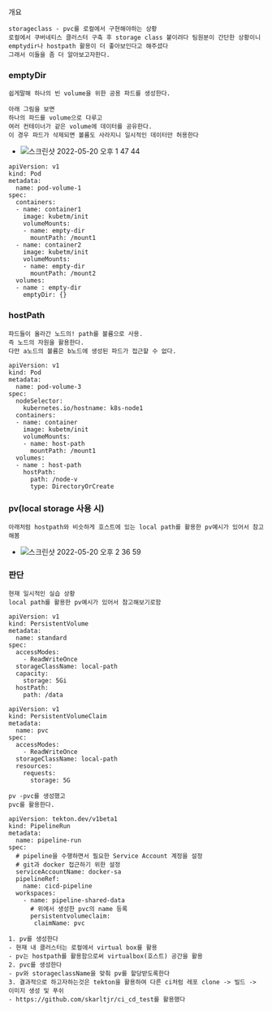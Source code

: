 개요 
```
storageclass - pvc를 로컬에서 구현해야하는 상황
로컬에서 쿠버네티스 클러스터 구축 후 storage class 붙이려다 팀원분이 간단한 상황이니 emptydir나 hostpath 활용이 더 좋아보인다고 해주셨다
그래서 이들을 좀 더 알아보고자한다.
```

### emptyDir
```
쉽게말해 하나의 빈 volume을 위한 공용 파드를 생성한다.

아래 그림을 보면 
하나의 파드를 volume으로 다루고
여러 컨테이너가 같은 volume에 데이터를 공유한다.
이 경우 파드가 삭제되면 볼륨도 사라지니 일시적인 데이터만 허용한다
```
- ![스크린샷 2022-05-20 오후 1 47 44](https://user-images.githubusercontent.com/62214428/169452558-95b27f01-b7de-4121-a7e1-5a336d07e936.png)
```
apiVersion: v1
kind: Pod
metadata:
  name: pod-volume-1
spec:
  containers:
  - name: container1
    image: kubetm/init
    volumeMounts:
    - name: empty-dir
      mountPath: /mount1
  - name: container2
    image: kubetm/init
    volumeMounts:
    - name: empty-dir
      mountPath: /mount2
  volumes:
  - name : empty-dir
    emptyDir: {}
```

### hostPath
```
파드들이 올라간 노드의! path를 볼륨으로 사용. 
즉 노드의 자원을 활용한다.
다만 a노드의 볼륨은 b노드에 생성된 파드가 접근할 수 없다.
```
```
apiVersion: v1
kind: Pod
metadata:
  name: pod-volume-3
spec:
  nodeSelector:
    kubernetes.io/hostname: k8s-node1
  containers:
  - name: container
    image: kubetm/init
    volumeMounts:
    - name: host-path
      mountPath: /mount1
  volumes:
  - name : host-path
    hostPath:
      path: /node-v
      type: DirectoryOrCreate
```
### pv(local storage 사용 시)
```
아래처럼 hostpath와 비슷하게 호스트에 있는 local path를 활용한 pv예시가 있어서 참고해봄
```
- ![스크린샷 2022-05-20 오후 2 36 59](https://user-images.githubusercontent.com/62214428/169457976-f4e205fc-513a-46b6-93d5-14e98da9a667.png)

### 판단
```
현재 일시적인 실습 상황
local path를 활용한 pv예시가 있어서 참고해보기로함
```
```
apiVersion: v1
kind: PersistentVolume
metadata:
  name: standard
spec:
  accessModes:
    - ReadWriteOnce
  storageClassName: local-path
  capacity:
    storage: 5Gi
  hostPath:
    path: /data
```
```
apiVersion: v1
kind: PersistentVolumeClaim
metadata:
  name: pvc
spec:
  accessModes:
    - ReadWriteOnce
  storageClassName: local-path
  resources:
    requests:
      storage: 5G
```
```
pv -pvc를 생성했고
pvc를 활용한다.

apiVersion: tekton.dev/v1beta1
kind: PipelineRun
metadata:
  name: pipeline-run
spec:
  # pipeline을 수행하면서 필요한 Service Account 계정을 설정
  # git과 docker 접근하기 위한 설정
  serviceAccountName: docker-sa
  pipelineRef:
    name: cicd-pipeline
  workspaces:
    - name: pipeline-shared-data
      # 위에서 생성한 pvc의 name 등록
      persistentvolumeclaim:
       claimName: pvc
```
```
1. pv를 생성한다
- 현재 내 클러스터는 로컬에서 virtual box를 활용
- pv는 hostpath를 활용함으로써 virtualbox(호스트) 공간을 활용
2. pvc를 생성한다
- pv와 storageclassName을 맞춰 pv를 할당받도록한다
3. 결과적으로 하고자하는것은 tekton을 활용하여 다른 ci처럼 레포 clone -> 빌드 -> 이미지 생성 및 푸쉬
- https://github.com/skarltjr/ci_cd_test를 활용했다
```
